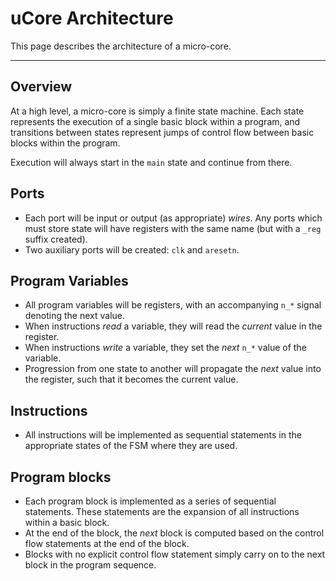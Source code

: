 
# uCore Architecture

This page describes the architecture of a micro-core.

---

## Overview

At a high level, a micro-core is simply a finite state machine. Each state
represents the execution of a single basic block within a program, and
transitions between states represent jumps of control flow between basic
blocks within the program.

Execution will always start in the `main` state and continue from there.

## Ports

- Each port will be input or output (as appropriate) *wires*. Any ports which
  must store state will have registers with the same name (but with a `_reg`
  suffix created).
- Two auxiliary ports will be created: `clk` and `aresetn`.

## Program Variables

- All program variables will be registers, with an accompanying `n_*` signal
  denoting the next value.
- When instructions *read* a variable, they will read the *current* value in
  the register.
- When instructions *write* a variable, they set the *next* `n_*` value of
  the variable.
- Progression from one state to another will propagate the *next* value into
  the register, such that it becomes the current value.

## Instructions

- All instructions will be implemented as sequential statements in the
  appropriate states of the FSM where they are used.

## Program blocks

- Each program block is implemented as a series of sequential statements.
  These statements are the expansion of all instructions within a basic block.
- At the end of the block, the *next* block is computed based on the control
  flow statements at the end of the block.
- Blocks with no explicit control flow statement simply carry on to the next
  block in the program sequence.

